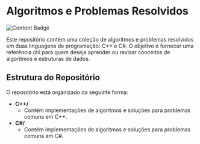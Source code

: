 # Algoritmos e Problemas Resolvidos

![Content Badge](https://img.shields.io/badge/Content-Algorithms%20%26%20Problems-brightgreen)

Este repositório contém uma coleção de algoritmos e problemas resolvidos em duas linguagens de programação: C++ e C#. O objetivo é fornecer uma referência útil para quem deseja aprender ou revisar conceitos de algoritmos e estruturas de dados.

## Estrutura do Repositório

O repositório está organizado da seguinte forma:

- **C++/**
  - Contém implementações de algoritmos e soluções para problemas comuns em C++.
- **C#/**
  - Contém implementações de algoritmos e soluções para problemas comuns em C#.

